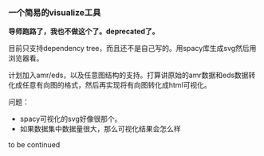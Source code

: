 ### 一个简易的visualize工具

**导师跑路了，我也不做这个了。deprecated了。**

目前只支持dependency tree，而且还不是自己写的。用spacy库生成svg然后用浏览器看。

计划加入amr/eds，以及任意图结构的支持。打算讲原始的amr数据和eds数据转化成任意有向图的格式，然后再实现将有向图转化成html可视化。

问题：

- spacy可视化的svg好像很那个。
- 如果数据集中数据量很大，那么可视化结果会怎么样


to be continued

